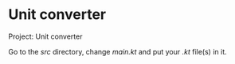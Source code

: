 # Unit converter

Project: Unit converter

Go to the *src* directory, change *main.kt* and put your *.kt* file(s) in it.
